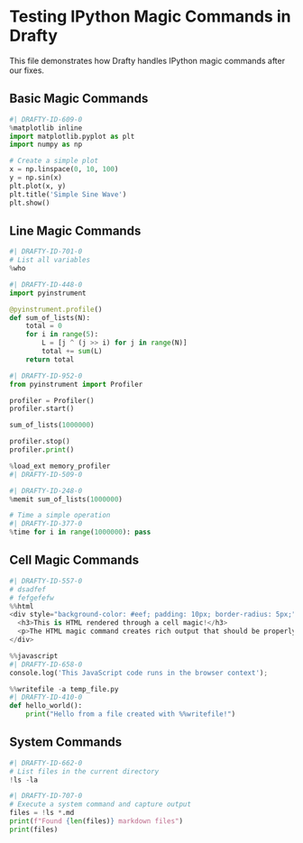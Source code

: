 # Testing IPython Magic Commands in Drafty

This file demonstrates how Drafty handles IPython magic commands after our fixes.

## Basic Magic Commands

```python
#| DRAFTY-ID-609-0
%matplotlib inline
import matplotlib.pyplot as plt
import numpy as np

# Create a simple plot
x = np.linspace(0, 10, 100)
y = np.sin(x)
plt.plot(x, y)
plt.title('Simple Sine Wave')
plt.show()
```

## Line Magic Commands

```python
#| DRAFTY-ID-701-0
# List all variables
%who
```

```python
#| DRAFTY-ID-448-0
import pyinstrument

@pyinstrument.profile()
def sum_of_lists(N):
    total = 0
    for i in range(5):
        L = [j ^ (j >> i) for j in range(N)]
        total += sum(L)
    return total
```

```python
#| DRAFTY-ID-952-0
from pyinstrument import Profiler

profiler = Profiler()
profiler.start()

sum_of_lists(1000000)

profiler.stop()
profiler.print()
```

```python
%load_ext memory_profiler
#| DRAFTY-ID-509-0
```

```python
#| DRAFTY-ID-248-0
%memit sum_of_lists(1000000)
```

```python
# Time a simple operation
#| DRAFTY-ID-377-0
%time for i in range(1000000): pass
```

## Cell Magic Commands

```python
#| DRAFTY-ID-557-0
# dsadfef
# fefgefefw
%%html
<div style="background-color: #eef; padding: 10px; border-radius: 5px;">
  <h3>This is HTML rendered through a cell magic!</h3>
  <p>The HTML magic command creates rich output that should be properly handled.</p>
</div>
```

```python
%%javascript
#| DRAFTY-ID-658-0
console.log('This JavaScript code runs in the browser context');
```

```python
%%writefile -a temp_file.py
#| DRAFTY-ID-410-0
def hello_world():
    print("Hello from a file created with %%writefile!")
```

## System Commands

```python
#| DRAFTY-ID-662-0
# List files in the current directory
!ls -la
```

```python
#| DRAFTY-ID-707-0
# Execute a system command and capture output
files = !ls *.md
print(f"Found {len(files)} markdown files")
print(files)
```
